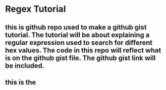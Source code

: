 # Regex Tutorial 

## this is github repo used to make a github gist tutorial. The tutorial will be about explaining a regular expression used to search for different hex values. The code in this repo will reflect what is on the github gist file. The github gist link will be included.

## this is the 